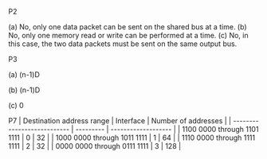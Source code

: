 P2

(a) No, only one data packet can be sent on the shared bus at a time.
(b) No, only one memory read or write can be performed at a time.
(c) No, in this case, the two data packets must be sent on the same output bus.

P3

(a) (n-1)D

(b) (n-1)D

(c) 0



P7
| Destination address range   | Interface | Number of addresses |
| --------------------------- | --------- | ------------------- |
| 1100 0000 through 1101 1111 | 0         | 32                  |
| 1000 0000 through 1011 1111 | 1         | 64                  |
| 1110 0000 through 1111 1111 | 2         | 32                  |
| 0000 0000 through 0111 1111 | 3         | 128                 |
